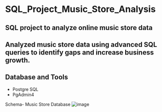 # SQL_Project_Music_Store_Analysis
## SQL project to analyze online music store data
## Analyzed music store data using advanced SQL queries to identify gaps and increase business growth.
## Database and Tools
- Postgre SQL
- PgAdmin4
  
Schema- Music Store Database
![image](https://github.com/user-attachments/assets/35557f27-691d-412b-96d1-c345f0c3d1e0)

